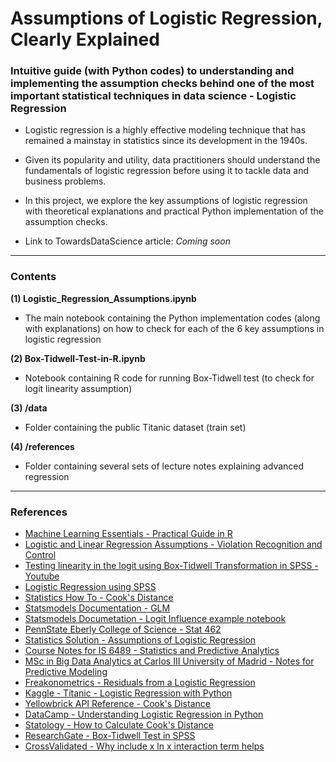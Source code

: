 # Assumptions of Logistic Regression, Clearly Explained
### Intuitive guide (with Python codes) to understanding and implementing the assumption checks behind one of the most important statistical techniques in data science - Logistic Regression

- Logistic regression is a highly effective modeling technique that has remained a mainstay in statistics since its development in the 1940s.  
- Given its popularity and utility, data practitioners should understand the fundamentals of logistic regression before using it to tackle data and business problems.  
- In this project, we explore the key assumptions of logistic regression with theoretical explanations and practical Python implementation of the assumption checks.  

- Link to TowardsDataScience article: *Coming soon*
___

### Contents
**(1) Logistic_Regression_Assumptions.ipynb**
- The main notebook containing the Python implementation codes (along with explanations) on how to check for each of the 6 key assumptions in logistic regression

**(2) Box-Tidwell-Test-in-R.ipynb**
- Notebook containing R code for running Box-Tidwell test (to check for logit linearity assumption)

**(3) /data**
- Folder containing the public Titanic dataset (train set)

**(4) /references**
- Folder containing several sets of lecture notes explaining advanced regression
___

### References
- [Machine Learning Essentials - Practical Guide in R](http://www.sthda.com/english/articles/36-classification-methods-essentials/148-logistic-regression-assumptions-and-diagnostics-in-r/)
- [Logistic and Linear Regression Assumptions - Violation Recognition and Control](www.lexjansen.com/wuss/2018/130_Final_Paper_PDF.pdf)
- [Testing linearity in the logit using Box-Tidwell Transformation in SPSS - Youtube](https://www.youtube.com/watch?v=sciPFNcYqi8&ab_channel=MikeCrowson)
- [Logistic Regression using SPSS](https://www.researchgate.net/publication/344138306_Logistic_Regression_Using_SPSS)
- [Statistics How To - Cook's Distance](https://www.statisticshowto.com/cooks-distance/)
- [Statsmodels Documentation - GLM](https://www.statsmodels.org/stable/glm.html)
- [Statsmodels Documetation - Logit Influence example notebook](https://www.statsmodels.org/dev/examples/notebooks/generated/influence_glm_logit.html)
- [PennState Eberly College of Science - Stat 462](https://online.stat.psu.edu/stat462/node/173/)
- [Statistics Solution - Assumptions of Logistic Regression](https://bookdown.org/jefftemplewebb/IS-6489/logistic-regression.html#fn40)
- [Course Notes for IS 6489 - Statistics and Predictive Analytics](https://bookdown.org/jefftemplewebb/IS-6489/logistic-regression.html#fn40)
- [MSc in Big Data Analytics at Carlos III University of Madrid - Notes for Predictive Modeling](https://bookdown.org/egarpor/PM-UC3M/)
- [Freakonometrics - Residuals from a Logistic Regression](https://freakonometrics.hypotheses.org/8210)
- [Kaggle - Titanic - Logistic Regression with Python](https://www.kaggle.com/mnassrib/titanic-logistic-regression-with-python)
- [Yellowbrick API Reference - Cook's Distance](https://www.scikit-yb.org/en/latest/api/regressor/influence.html?highlight=cook#module-yellowbrick.regressor.influence)
- [DataCamp - Understanding Logistic Regression in Python](https://www.datacamp.com/community/tutorials/understanding-logistic-regression-python)
- [Statology - How to Calculate Cook's Distance](https://www.statology.org/cooks-distance-python/)
- [ResearchGate - Box-Tidwell Test in SPSS](https://www.researchgate.net/post/What_is_the_correct_way_to_do_Box-Tidwell_test_in_SPSS_for_logistic_regression)
- [CrossValidated - Why include x ln x interaction term helps](https://stats.stackexchange.com/questions/217471/why-does-including-x-lnx-interaction-term-in-logistic-regression-model-helps)
